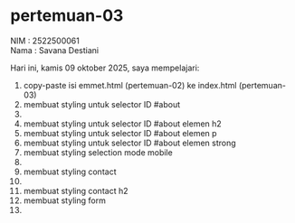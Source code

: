 # pertemuan-03

NIM : 2522500061<br>
Nama : Savana Destiani<br>

Hari ini, kamis 09 oktober 2025, saya mempelajari:
<ol>    
    <li>copy-paste isi emmet.html (pertemuan-02) ke index.html (pertemuan-03)</li>
    <li>membuat styling untuk selector ID #about<li>
    <li>membuat styling untuk selector ID #about elemen h2</li>
    <li>membuat styling untuk selector ID #about elemen p</li>
    <li>membuat styling untuk selector ID #about elemen strong</li>
    <li>membuat styling selection mode mobile<li>
    <li>membuat styling contact <li>
    <li>membuat styling contact h2
    <li>membuat styling form<li>
    
</ol>